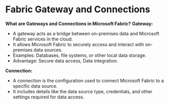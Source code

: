 # Fabric Gateway and Connections
**What are Gateways and Connections in Microsoft Fabric?**
**Gateway:**
* A gateway acts as a bridge between on-premises data and Microsoft Fabric services in the cloud.
* It allows Microsoft Fabric to securely access and interact with on-premises data sources.
* Examples: Databases, file systems, or other local data storage.
* Advantage: Secure data access, Data integration.
  
**Connection:**
* A connection is the configuration used to connect Microsoft Fabric to a specific data source.
* It includes details like the data source type, credentials, and other settings required for data access.
